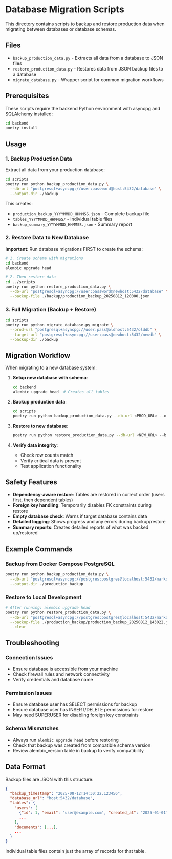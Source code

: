 # Database Migration Scripts

This directory contains scripts to backup and restore production data when migrating between databases or database schemas.

## Files

- `backup_production_data.py` - Extracts all data from a database to JSON files
- `restore_production_data.py` - Restores data from JSON backup files to a database  
- `migrate_database.py` - Wrapper script for common migration workflows

## Prerequisites

These scripts require the backend Python environment with asyncpg and SQLAlchemy installed:

```bash
cd backend
poetry install
```

## Usage

### 1. Backup Production Data

Extract all data from your production database:

```bash
cd scripts
poetry run python backup_production_data.py \
  --db-url "postgresql+asyncpg://user:password@host:5432/database" \
  --output-dir ./backup
```

This creates:
- `production_backup_YYYYMMDD_HHMMSS.json` - Complete backup file
- `tables_YYYYMMDD_HHMMSS/` - Individual table files
- `backup_summary_YYYYMMDD_HHMMSS.json` - Summary report

### 2. Restore Data to New Database

**Important**: Run database migrations FIRST to create the schema:

```bash
# 1. Create schema with migrations
cd backend
alembic upgrade head

# 2. Then restore data
cd ../scripts
poetry run python restore_production_data.py \
  --db-url "postgresql+asyncpg://user:password@newhost:5432/database" \
  --backup-file ./backup/production_backup_20250812_120000.json
```

### 3. Full Migration (Backup + Restore)

```bash
cd scripts
poetry run python migrate_database.py migrate \
  --prod-url "postgresql+asyncpg://user:pass@oldhost:5432/olddb" \
  --target-url "postgresql+asyncpg://user:pass@newhost:5432/newdb" \
  --backup-dir ./backup
```

## Migration Workflow

When migrating to a new database system:

1. **Setup new database with schema**:
   ```bash
   cd backend
   alembic upgrade head  # Creates all tables
   ```

2. **Backup production data**:
   ```bash
   cd scripts
   poetry run python backup_production_data.py --db-url <PROD_URL> --output-dir ./backup
   ```

3. **Restore to new database**:
   ```bash
   poetry run python restore_production_data.py --db-url <NEW_URL> --backup-file <BACKUP_FILE>
   ```

4. **Verify data integrity**:
   - Check row counts match
   - Verify critical data is present
   - Test application functionality

## Safety Features

- **Dependency-aware restore**: Tables are restored in correct order (users first, then dependent tables)
- **Foreign key handling**: Temporarily disables FK constraints during restore
- **Empty database check**: Warns if target database contains data
- **Detailed logging**: Shows progress and any errors during backup/restore
- **Summary reports**: Creates detailed reports of what was backed up/restored

## Example Commands

### Backup from Docker Compose PostgreSQL
```bash
poetry run python backup_production_data.py \
  --db-url "postgresql+asyncpg://postgres:postgres@localhost:5432/markdown_manager" \
  --output-dir ./production_backup
```

### Restore to Local Development
```bash
# After running: alembic upgrade head
poetry run python restore_production_data.py \
  --db-url "postgresql+asyncpg://postgres:postgres@localhost:5432/markdown_manager" \
  --backup-file ./production_backup/production_backup_20250812_143022.json \
  --clear
```

## Troubleshooting

### Connection Issues
- Ensure database is accessible from your machine
- Check firewall rules and network connectivity
- Verify credentials and database name

### Permission Issues  
- Ensure database user has SELECT permissions for backup
- Ensure database user has INSERT/DELETE permissions for restore
- May need SUPERUSER for disabling foreign key constraints

### Schema Mismatches
- Always run `alembic upgrade head` before restoring
- Check that backup was created from compatible schema version
- Review alembic_version table in backup to verify compatibility

## Data Format

Backup files are JSON with this structure:
```json
{
  "backup_timestamp": "2025-08-12T14:30:22.123456",
  "database_url": "host:5432/database", 
  "tables": {
    "users": [
      {"id": 1, "email": "user@example.com", "created_at": "2025-01-01T00:00:00"},
      ...
    ],
    "documents": [...],
    ...
  }
}
```

Individual table files contain just the array of records for that table.

